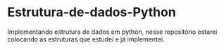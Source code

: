 # Estrutura-de-dados-Python
Implementando estrutura de dados em python, nesse repositório estarei colocando as estruturas que estudei e já implementei.
